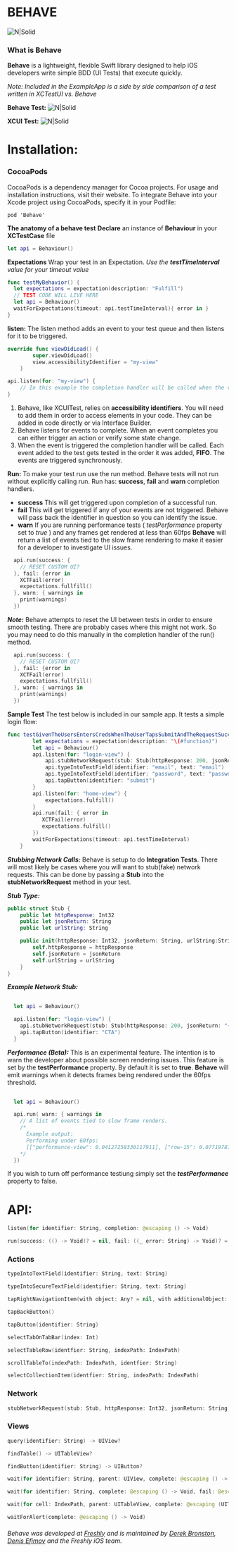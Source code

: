# BEHAVE
![N|Solid](http://bytedissident.com/behave.png)

### What is Behave
**Behave** is a lightweight, flexible Swift library designed to help iOS developers write simple BDD (UI Tests) that execute quickly.

*Note: Included in the ExampleApp is a side by side comparison of a test written in XCTestUI vs. Behave*

**Behave Test:**
![N|Solid](https://user-images.githubusercontent.com/3665250/120073024-97255180-c064-11eb-89e3-549b1da53b96.png)

**XCUI Test:**
![N|Solid](https://user-images.githubusercontent.com/3665250/120073050-c340d280-c064-11eb-9e66-6a6dc28823ba.png)

# Installation:
### CocoaPods
CocoaPods is a dependency manager for Cocoa projects. For usage and installation instructions, visit their website. To integrate Behave into your Xcode project using CocoaPods, specify it in your Podfile:
```
pod 'Behave'
```
**The anatomy of a behave test**
**Declare** an instance of **Behaviour** in your **XCTestCase** file
``` swift
let api = Behaviour()
```
**Expectations**
Wrap your test in an Expectation. *Use the **testTimeInterval** value for your timeout value*
``` swift
func testMyBehavior() {
  let expectations = expectation(description: "Fulfill")
  // TEST CODE WILL LIVE HERE
  let api = Behaviour()
  waitForExpectations(timeout: api.testTimeInterval){ error in }
}
```
**listen:**
The listen method adds an event to your test queue and then listens for it to be triggered.
``` swift
override func viewDidLoad() {
        super.viewDidLoad()
        view.accessibilityIdentifier = "my-view"
    }
```
``` swift
api.listen(for: "my-view") {
    // In this example the completion handler will be called when the view controller above is loaded
}
```
1. Behave, like XCUITest, relies on **accessibility identifiers**. You will need to add them in order to access elements in your code. They can be added in code directly or via Interface Builder.
2. Behave listens for events to complete. When an event completes you can either trigger an action or verify some state change.
3. When the event is triggered the completion handler will be called. Each event added to the test gets tested in the order it was added, **FIFO**. The events are triggered synchronously.

**Run:**
To make your test run use the run method. Behave tests will not run without explicitly calling run. Run has: **success**, **fail** and **warn** completion handlers. 
- **success** This will get triggered upon completion of a successful run.
- **fail** This will get triggered if any of your events are not triggered. Behave will pass back the identifier in question so you can identify the issue.
- **warn** If you are running performance tests ( *testPerformance* property set to *true* ) and any frames get rendered at less than 60fps **Behave** will return a list of events tied to the slow frame rendering to make it easier for a developer to investigate UI issues.
``` swift
  api.run(success: {
    // RESET CUSTOM UI?
  }, fail: {error in
    XCTFail(error)
    expectations.fullfill()
  }, warn: { warnings in 
    print(warnings)
  })
```
***Note:***
Behave attempts to reset the UI between tests in order to ensure smooth testing. There are probably cases where this might not work. So you may need to do this manually in the completion handler of the run() method.
``` swift
  api.run(success: {
    // RESET CUSTOM UI?
  }, fail: {error in
    XCTFail(error)
    expectations.fullfill()
  }, warn: { warnings in 
    print(warnings)
  })
```


**Sample Test**
The test below is included in our sample app. It tests a simple login flow:
``` swift
func testGivenTheUsersEntersCredsWhenTheUserTapsSubmitAndTheRequestSucceedsThenDisplayTheHomeScreen() {
        let expectations = expectation(description: "\(#function)")
        let api = Behaviour()
        api.listen(for: "login-view") {
            api.stubNetworkRequest(stub: Stub(httpResponse: 200, jsonReturn: "{\"success\":\"true\"}", urlString: "https://somedomain.io"))
            api.typeIntoTextField(identifier: "email", text: "email")
            api.typeIntoTextField(identifier: "password", text: "password")
            api.tapButton(identifier: "submit")
        }
        api.listen(for: "home-view") {
            expectations.fulfill()
        }
        api.run(fail: { error in
           XCTFail(error)
           expectations.fulfill()
        })
        waitForExpectations(timeout: api.testTimeInterval)
    }
```

***Stubbing Network Calls:***
Behave is setup to do **Integration Tests**. There will most likely be cases where you will want to stub(fake) network requests. This can be done by passing a **Stub** into the **stubNetworkRequest** method in your test.

***Stub Type:***

``` swift
public struct Stub {
    public let httpResponse: Int32
    public let jsonReturn: String
    public let urlString: String

    public init(httpResponse: Int32, jsonReturn: String, urlString:String) {
        self.httpResponse = httpResponse
        self.jsonReturn = jsonReturn
        self.urlString = urlString
    }
}

```

***Example Network Stub:***

``` swift
  
  let api = Behaviour()

  api.listen(for: "login-view") {
    api.stubNetworkRequest(stub: Stub(httpResponse: 200, jsonReturn: "{\"success\":\"true\"}", urlString: "https://somedomain.io"))
    api.tapButton(identifier: "CTA")
  }

```

***Performance (Beta):***
This is an experimental feature. The intention is to warn the developer about possible screen rendering issues. This feature is set by the **testPerformance** property. By default it is set to **true**. **Behave** will emit warnings when it detects frames being rendered under the 60fps threshold.

``` swift
  
  let api = Behaviour()

  api.run( warn: { warnings in 
    // A list of events tied to slow frame renders.
    /* 
      Example output: 
      Performing under 60fps: 
      [["performance-view": 0.04127258330117911], ["row-15": 0.07719787495443597]]
    */
  })

```

If you wish to turn off performance testiung simply set the ***testPerformance*** property to false.


# API:
``` swift
listen(for identifier: String, completion: @escaping () -> Void)
```

``` swift
run(success: (() -> Void)? = nil, fail: ((_ error: String) -> Void)? = nil)
```

### Actions
``` swift
typeIntoTextField(identifier: String, text: String)
```
``` swift
typeIntoSecureTextField(identifier: String, text: String)
```
``` swift
tapRightNavigationItem(with object: Any? = nil, with additionalObject: Any? = nil)
```
``` swift
tapBackButton()
```
``` swift
tapButton(identifier: String)
```
``` swift
selectTabOnTabBar(index: Int)
```
``` swift
selectTableRow(identfier: String, indexPath: IndexPath)
```
``` swift
scrollTableTo(indexPath: IndexPath, identfier: String)
```
``` swift
selectCollectionItem(identfier: String, indexPath: IndexPath)
```
### Network
``` swift
stubNetworkRequest(stub: Stub, httpResponse: Int32, jsonReturn: String, urlString: String)
```

### Views
``` swift
query(identifier: String) -> UIView?
```
``` swift
findTable() -> UITableView?
```

``` swift
findButton(identifier: String) -> UIButton?
```
``` swift
wait(for identifier: String, parent: UIView, complete: @escaping () -> Void)
```
``` swift
wait(for identifier: String, complete: @escaping () -> Void, fail: @escaping (_ errorString: String) -> Void)
```

``` swift
wait(for cell: IndexPath, parent: UITableView, complete: @escaping (UITableViewCell?) -> Void)
```

``` swift
waitForAlert(complete: @escaping () -> Void)
```
 ###### Behave was developed at [Freshly](https://tech.freshly.com/) and is maintained by [Derek Bronston](https://github.com/bytedissident), [Denis  Efimov](https://github.com/denpef) and the Freshly iOS team.


